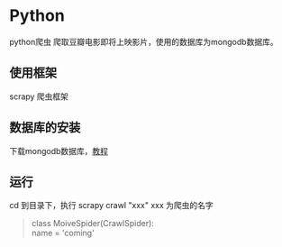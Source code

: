 # Python
python爬虫 爬取豆瓣电影即将上映影片，使用的数据库为mongodb数据库。
## 使用框架
scrapy 爬虫框架
## 数据库的安装
下载mongodb数据库，[教程](http://www.baidu)
## 运行
cd 到目录下，执行 scrapy crawl "xxx"  xxx 为爬虫的名字
>class MoiveSpider(CrawlSpider):<br/>
>    name = 'coming'
